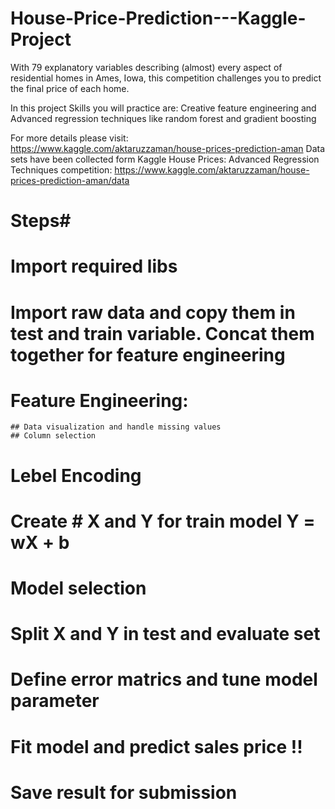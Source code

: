 # House-Price-Prediction---Kaggle-Project
With 79 explanatory variables describing (almost) every aspect of residential homes in Ames, Iowa, this competition challenges you to predict the final price of each home.

In this project Skills you will practice are: Creative feature engineering and Advanced regression techniques like random forest and gradient boosting

For more details please visit: https://www.kaggle.com/aktaruzzaman/house-prices-prediction-aman
Data sets have been collected form Kaggle House Prices: Advanced Regression Techniques competition: https://www.kaggle.com/aktaruzzaman/house-prices-prediction-aman/data

# Steps#
# Import required libs
# Import raw data and copy them in test and train variable. Concat them together for feature engineering
# Feature Engineering:
	## Data visualization and handle missing values
	## Column selection
# Lebel Encoding
# Create # X and Y for train model Y = wX + b
# Model selection
# Split X and Y in test and evaluate set
# Define error matrics and tune model parameter
# Fit model and predict sales price !!
# Save result for submission

